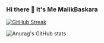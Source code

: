 ### Hi there 👋 It's Me MalikBaskara

<!--
**MalikBaskara/MalikBaskara** is a ✨ _special_ ✨ repository because its `README.md` (this file) appears on your GitHub profile.

Here are some ideas to get you started:

- 🔭 I’m currently working on ...
- 🌱 I’m currently learning ...
- 👯 I’m looking to collaborate on ...
- 🤔 I’m looking for help with ...
- 💬 Ask me about ...
- ⚡ Fun fact: ...
-->
[![GitHub Streak](http://github-readme-streak-stats.herokuapp.com?user=MalikBaskara&theme=navy-gear&hide_border=true&date_format=%5BY.%5Dn.j)](https://git.io/streak-stats)

![Anurag's GitHub stats](https://github-readme-stats.vercel.app/api?username=MalikBaskara&theme=dark&show_icons=true)
